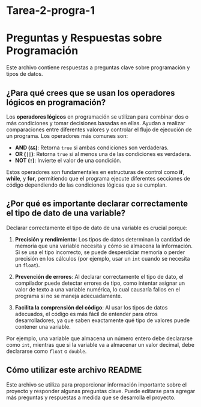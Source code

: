 # Tarea-2-progra-1

# Preguntas y Respuestas sobre Programación

Este archivo contiene respuestas a preguntas clave sobre programación y tipos de datos.

## ¿Para qué crees que se usan los operadores lógicos en programación?

Los **operadores lógicos** en programación se utilizan para combinar dos o más condiciones y tomar decisiones basadas en ellas. Ayudan a realizar comparaciones entre diferentes valores y controlar el flujo de ejecución de un programa. Los operadores más comunes son:

- **AND (`&&`)**: Retorna `true` si ambas condiciones son verdaderas.
- **OR (`||`)**: Retorna `true` si al menos una de las condiciones es verdadera.
- **NOT (`!`)**: Invierte el valor de una condición.

Estos operadores son fundamentales en estructuras de control como **if**, **while**, y **for**, permitiendo que el programa ejecute diferentes secciones de código dependiendo de las condiciones lógicas que se cumplan.

## ¿Por qué es importante declarar correctamente el tipo de dato de una variable?

Declarar correctamente el tipo de dato de una variable es crucial porque:

1. **Precisión y rendimiento**: Los tipos de datos determinan la cantidad de memoria que una variable necesita y cómo se almacena la información. Si se usa el tipo incorrecto, se puede desperdiciar memoria o perder precisión en los cálculos (por ejemplo, usar un `int` cuando se necesita un `float`).

2. **Prevención de errores**: Al declarar correctamente el tipo de dato, el compilador puede detectar errores de tipo, como intentar asignar un valor de texto a una variable numérica, lo cual causaría fallos en el programa si no se maneja adecuadamente.

3. **Facilita la comprensión del código**: Al usar los tipos de datos adecuados, el código es más fácil de entender para otros desarrolladores, ya que saben exactamente qué tipo de valores puede contener una variable.

Por ejemplo, una variable que almacena un número entero debe declararse como `int`, mientras que si la variable va a almacenar un valor decimal, debe declararse como `float` o `double`.

## Cómo utilizar este archivo README

Este archivo se utiliza para proporcionar información importante sobre el proyecto y responder algunas preguntas clave. Puede editarse para agregar más preguntas y respuestas a medida que se desarrolla el proyecto.
